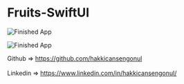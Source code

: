 # Fruits-SwiftUI


![Finished App](https://github.com/hakkicansengonul/images/blob/master/fruitsAppReels.gif)     

 ![Finished App](https://github.com/hakkicansengonul/images/blob/master/fruitsallgif.gif)  
 
Github => https://github.com/hakkicansengonul <br><br>
Linkedin => https://www.linkedin.com/in/hakkicansengonul/
